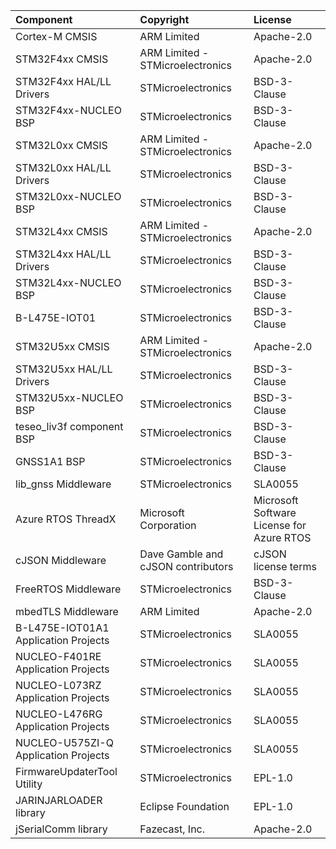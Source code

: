 | Component                               | Copyright                          | License |
|:---------                               |:-------                            |:--------|
| Cortex-M CMSIS                          | ARM Limited                        | Apache-2.0 |
| STM32F4xx CMSIS                         | ARM Limited - STMicroelectronics   | Apache-2.0 |
| STM32F4xx HAL/LL Drivers                | STMicroelectronics                 | BSD-3-Clause |
| STM32F4xx-NUCLEO BSP                    | STMicroelectronics                 | BSD-3-Clause |
| STM32L0xx CMSIS                         | ARM Limited - STMicroelectronics   | Apache-2.0 |
| STM32L0xx HAL/LL Drivers                | STMicroelectronics                 | BSD-3-Clause |
| STM32L0xx-NUCLEO BSP                    | STMicroelectronics                 | BSD-3-Clause |
| STM32L4xx CMSIS                         | ARM Limited - STMicroelectronics   | Apache-2.0 |
| STM32L4xx HAL/LL Drivers                | STMicroelectronics                 | BSD-3-Clause |
| STM32L4xx-NUCLEO BSP                    | STMicroelectronics                 | BSD-3-Clause |
| B-L475E-IOT01                           | STMicroelectronics                 | BSD-3-Clause |
| STM32U5xx CMSIS                         | ARM Limited - STMicroelectronics   | Apache-2.0 |
| STM32U5xx HAL/LL Drivers                | STMicroelectronics                 | BSD-3-Clause |
| STM32U5xx-NUCLEO BSP                    | STMicroelectronics                 | BSD-3-Clause |
| teseo_liv3f component BSP               | STMicroelectronics                 | BSD-3-Clause |
| GNSS1A1 BSP                             | STMicroelectronics                 | BSD-3-Clause |
| lib_gnss Middleware                     | STMicroelectronics                 | SLA0055 |
| Azure RTOS ThreadX                      | Microsoft Corporation              | Microsoft Software License for Azure RTOS |
| cJSON Middleware                        | Dave Gamble and cJSON contributors | cJSON license terms |
| FreeRTOS Middleware                     | STMicroelectronics                 | BSD-3-Clause |
| mbedTLS Middleware                      | ARM Limited                        | Apache-2.0 |
| B-L475E-IOT01A1 Application Projects    | STMicroelectronics                 | SLA0055 |
| NUCLEO-F401RE Application Projects      | STMicroelectronics                 | SLA0055 |
| NUCLEO-L073RZ Application Projects      | STMicroelectronics                 | SLA0055 |
| NUCLEO-L476RG Application Projects      | STMicroelectronics                 | SLA0055 |
| NUCLEO-U575ZI-Q Application Projects    | STMicroelectronics                 | SLA0055 |
| FirmwareUpdaterTool Utility             | STMicroelectronics                 | EPL-1.0 |
| JARINJARLOADER library                  | Eclipse Foundation                 | EPL-1.0 |
| jSerialComm library                     | Fazecast, Inc.                     | Apache-2.0 |
